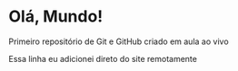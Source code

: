 # Olá, Mundo!
 Primeiro repositório de Git e GitHub criado em aula ao vivo

Essa linha eu adicionei  direto do site remotamente
